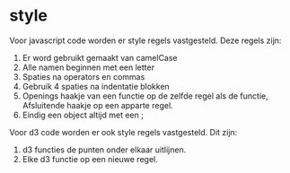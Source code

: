 # style

Voor javascript code worden er style regels vastgesteld. Deze regels zijn:

1. Er word gebruikt gemaakt van camelCase
2. Alle namen beginnen met een letter
3. Spaties na operators en commas
4. Gebruik 4 spaties na indentatie blokken
5. Openings haakje van een functie op de zelfde regel als de functie,
   Afsluitende haakje op een apparte regel.
6. Eindig een object altijd met een ;

Voor d3 code worden er ook style regels vastgesteld. Dit zijn:

1. d3 functies de punten onder elkaar uitlijnen.
2. Elke d3 functie op een nieuwe regel.
